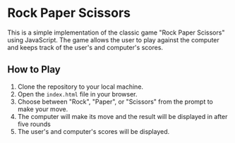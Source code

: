 # Rock Paper Scissors

This is a simple implementation of the classic game "Rock Paper Scissors" using JavaScript. The game allows the user to play against the computer and keeps track of the user's and computer's scores.

## How to Play

1. Clone the repository to your local machine.
2. Open the `index.html` file in your browser.
3. Choose between "Rock", "Paper", or "Scissors" from the prompt to make your move.
4. The computer will make its move and the result will be displayed in after five rounds
5. The user's and computer's scores will be displayed.
